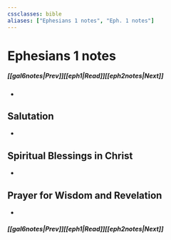 ```yaml
---
cssclasses: bible
aliases: ["Ephesians 1 notes", "Eph. 1 notes"]
---
```

# Ephesians 1 notes
##### <span class=arrow-left></span>[[gal6notes|Prev]]<span class=navigation-separator></span>[[eph1|Read]]<span class=navigation-separator></span>[[eph2notes|Next]]<span class=arrow-right></span>
-
## Salutation
-
## Spiritual Blessings in Christ
-
## Prayer for Wisdom and Revelation
-
##### <span class=arrow-left></span>[[gal6notes|Prev]]<span class=navigation-separator></span>[[eph1|Read]]<span class=navigation-separator></span>[[eph2notes|Next]]<span class=arrow-right></span>